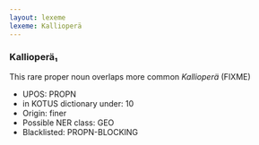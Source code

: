 ```yaml
---
layout: lexeme
lexeme: Kallioperä
---
```


###  Kallioperä₁

This rare proper noun overlaps more common *Kallioperä* (FIXME)
* UPOS:  PROPN
* in KOTUS dictionary under:  10
* Origin:  finer
* Possible NER class:  GEO
* Blacklisted:  PROPN-BLOCKING


